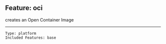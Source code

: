 ## Feature: oci

<website-feature> creates an Open Container Image </website-feature>

---

	Type: platform
	Included Features: base

#
